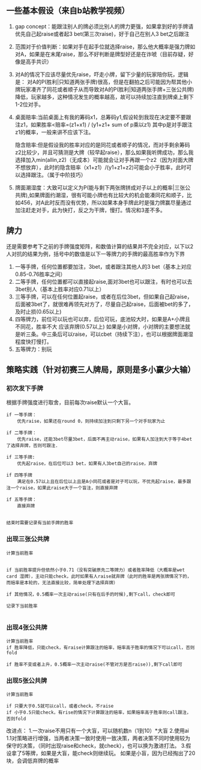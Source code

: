 ## 一些基本假设（来自b站教学视频）
1. gap concept：能跟注别人的牌必须比别人的牌力更强，如果拿到好的手牌请优先自己起raise或者起3 bet(第三次raise)，好于自己在别人3 bet之后跟注

2. 范围对于价值判断：如果对手在起手位就选择raise，那么他大概率是强力牌如对A，如果是在末尾raise，那么不好判断是牌型好还是在诈唬（目前存疑，好像是高手共识）

3. 对A的情况下应该尽量优先raise，吓走小牌，留下少量的玩家陪你玩，逻辑是：
对A的P(胜利|只知道两张手牌)很高，但是在翻拍之后可能因为帮其他小牌玩家凑齐了同花或者顺子从而导致对A的P(胜利|知道两张手牌+三张公共牌)降低，玩家越多，这种情况发生的概率越高，故可以持续加注直到牌桌上剩下1-2位对手。

4. 桌面赔率:当前桌面上有我的筹码x1，总筹码y1,假设轮到我现在决定要不要跟注z1，如果胜率<赔率=(z1+x1) / (y1+z1+ sum of p乘以z1) 	   其中p是对手跟注z1的概率，一般来讲不应该下注。
   
   隐含赔率:但是假设我的胜率对应的是同花或者顺子的情况，而对手剩余筹码z2比较少，并且可猜测是大牌（较早起raise），那么如果我听牌成功，那么我选择加入min(allin,z2)（无成本）可能就会让对手再跟一个z2（因为对面大牌不想放弃），此时的隐含赔率（x1+z1）/(y1+z1+z2)可能会小于胜率，此时可以选择跟注。（属于中阶技巧）

5. 牌面潮湿度：大致可以定义为P(能与剩下两张牌拼成对子以上的概率|三张公共牌),如果牌面约潮湿，很有可能小牌也有比较大的机会能凑同花和顺子，比如456，对A此时反而没有优势，所以如果本身手牌此时是强力牌赢尽量通过加注赶走对手，此为快打，反之为干牌，慢打。情况和3差不多。

## 牌力

还是需要参考下之前的手牌强度矩阵，和数值计算的结果并不完全对应，以下以2人对抗的结果为例，括号中的数值是以下一等牌力的手牌的最高胜率作为下界
1. 一等手牌，任何位置都要加注，3bet，或者跟注其他人的3 bet（基本上对应0.85-0.76胜率之间）
2. 二等手牌，任何位置都可以直接起raise,面对3bet也可以跟注，有时也可以去3bet别人（基本上胜率对应0.71以上）
3. 三等手牌，可以在任何位置起raise，或者在后位3bet，但如果自己起raise，后面被3bet了，就很难再领先对方了，尽量自己起raise，后面被bet的多了，及时止损(0.65以上) 
4. 四等牌力，前位可以玩也可以弃，后位可玩，底池较大时，如果是A+小牌且不同花，胜率不大 应该弃牌(0.57以上)
如果是小对牌，小对牌的主要想法就是听三条。中三条后可以raise，可以cbet（持续下注），也可以根据牌面潮湿程度快打慢打。
5. 五等牌力：别玩

## 策略实践（针对初赛三人牌局，原则是多小赢少大输）

### 初次发下手牌
根据手牌强度进行取舍，目前每次raise默认一个大盲。
```
if 一等手牌：
    优先raise，如果还在round 0，则持续加注到只剩下另一个对手玩家为止

if 二等手牌：
    优先raise，还能3bet尽量3bet，后面不再主动raise，如果有人加注到大于等于4bet了选择弃牌，否则可跟注.

if 三等手牌:
    优先起raise，在后位可以3 bet，如果有人3bet自己的raise，弃牌

if 四等手牌
    满足在0.57以上且在后位以上且是A小同花或者是对子可以玩，不优先起raise，最多跟注一个raise，如果此raise大于一个盲注，则直接弃牌

if 五等手牌：
    直接弃牌


结束时需要记录有当前手牌的胜率
```

### 出现三张公共牌

```
计算当前胜率


if 当前胜率提升但依然小于0.71（没有突破原先二等牌力）或者胜率降低（大概率是wet card 湿牌），主动只能check，此时如果有人raise就弃牌（此时的胜率是两张牌情况下的，而赔率是本轮的，无法直接比较，简单处理下选择弃牌）

if 其他情况，0.5概率一次主动raise(只有在后手的时候),剩下call，check即可

记录下当前胜率


```


### 出现4张公共牌

```
计算当前胜率
if 胜率降低，只能check，有raise计算跟注的赔率，赔率高于胜率的情况下可以call，否则fold

if 胜率不变或者上升，0.5概率一次主动raise(不管对方是否raise)),剩下call即可

```

### 出现5张公共牌
```
计算当前胜率

if 只要大于0.5就可以call，或者check，不raise
if 小于0.5只能check，有rise的情況下计算跟注的赔率，如果赔率高于胜率则call跟注，否则fold

```

改进点：
1.一次raise不用只有一个大盲，可以随机数n（1到10）*大盲
2.使用ai 1.1对策略进行增强，当两者决策一致时使用一致决策，两者决策不同时使用较为保守的决策，（同时出现raise和check，就check），也可以换为激进打法。
3.假设拿了5等牌，如果是大盲，能check则继续玩。 如果是小盲，因为已经掏出了20块，会调低弃牌的概率